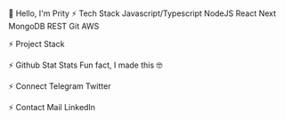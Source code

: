 👋 Hello, I'm Prity
⚡ Tech Stack
Javascript/Typescript
NodeJS
React
Next
MongoDB
REST
Git
AWS 

⚡ Project Stack


⚡ Github Stat
Stats
Fun fact, I made this 🤓

⚡ Connect
Telegram
Twitter

⚡ Contact
Mail
LinkedIn
